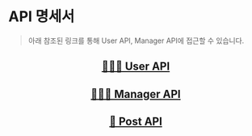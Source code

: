 # API 명세서
> 아래 참조된 링크를 통해 User API, Manager API에 접근할 수 있습니다.

<div align=center >

## [👨🏻‍💼 User API](https://github.com/ClickPickProject/API-Document/tree/main/API/User.md)

## [👨🏻‍💻 Manager API](https://github.com/ClickPickProject/API-Document/tree/main/API/Manager.md)

## [📑 Post API](https://github.com/ClickPickProject/API-Document/tree/main/API/Post.md)

